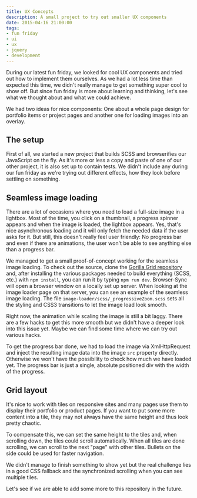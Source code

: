 ```yaml
---
title: UX Concepts
description: A small project to try out smaller UX components
date: 2015-04-16 21:00:00
tags:
- fun friday
- ui
- ux
- jquery
- development
---
```

During our latest fun friday, we looked for cool UX components and tried out how to implement them ourselves. As we had a lot less time than expected this time, we didn't really manage to get something super cool to show off. But since fun friday is more about learning and thinking, let's see what we thought about and what we could achieve.

We had two ideas for nice components: One about a whole page design for portfolio items or project pages and another one for loading images into an overlay.

## The setup

First of all, we started a new project that builds SCSS and browserifies our JavaScript on the fly. As it's more or less a copy and paste of one of our other project, it is also set up to contain tests. We didn't include any during our fun friday as we're trying out different effects, how they look before settling on something.

## Seamless image loading

There are a lot of occasions where you need to load a full-size image in a lightbox. Most of the time, you click on a thumbnail, a progress spinner appears and when the image is loaded, the lightbox appears. Yes, that's nice asynchronous loading and it will only fetch the needed data if the user asks for it. But still, this doesn't really feel user friendly: No progress bar and even if there are animations, the user won't be able to see anything else than a progress bar.

We managed to get a small proof-of-concept working for the seamless image loading. To check out the source, clone the [Gorilla Grid repository](https://github.com/campudus/ff-gorilla-grid) and, after installing the various packages needed to build everything (SCSS, etc.) with `npm install`, you can run it by typing `npm run dev`. Browser-Sync will open a browser window on a locally set up server. When looking at the image loader page on that server, you can see an example of the seamless image loading. The file `image-loader/scss/_progressiveZoom.scss` sets all the styling and CSS3 transitions to let the image load look smooth.

Right now, the animation while scaling the image is still a bit laggy. There are a few hacks to get this more smooth but we didn't have a deeper look into this issue yet. Maybe we can find some time where we can try out various hacks.

To get the progress bar done, we had to load the image via XmlHttpRequest and inject the resulting image data into the image `src` property directly. Otherwise we won't have the possibility to check how much we have loaded yet. The progress bar is just a single, absolute positioned div with the width of the progress.

## Grid layout

It's nice to work with tiles on responsive sites and many pages use them to display their portfolio or product pages. If you want to put some more content into a tile, they may not always have the same height and thus look pretty chaotic.

To compensate this, we can set the same height to the tiles and, when scrolling down, the tiles could scroll automatically. When all tiles are done scrolling, we can scroll to the next "page" with other tiles. Bullets on the side could be used for faster navigation.

We didn't manage to finish something to show yet but the real challenge lies in a good CSS fallback and the synchronized scrolling when you can see multiple tiles.

Let's see if we are able to add some more to this repository in the future.

